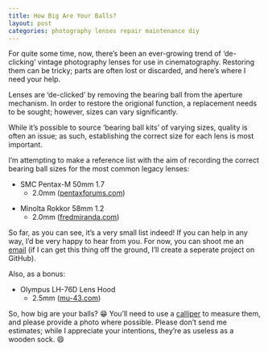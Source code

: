 ```yaml
---
title: How Big Are Your Balls?
layout: post
categories: photography lenses repair maintenance diy
---
```


For quite some time, now, there’s been an ever-growing trend of ‘de-clicking’ vintage photography lenses for use in cinematography. Restoring them can be tricky; parts are often lost or discarded, and here’s where I need your help.

Lenses are ‘de-clicked’ by removing the bearing ball from the aperture mechanism. In order to restore the origional function, a replacement needs to be sought; however, sizes can vary significantly. 

While it’s possible to source ‘bearing ball kits’ of varying sizes, quality is often an issue; as such, establishing the correct size for each lens is most important.

I’m attempting to make a reference list with the aim of recording the correct bearing ball sizes for the most common legacy lenses:

- SMC Pentax-M 50mm 1.7
   - 2.0mm ([pentaxforums.com](https://www.pentaxforums.com/forums/10-pentax-slr-lens-discussion/226394-aperture-ring-ball-bearing-size-availability-m50-1-7-a.html))
 
[]()

- Minolta Rokkor 58mm 1.2
   - 2.0mm ([fredmiranda.com](https://www.fredmiranda.com/forum/topic/749370))

So far, as you can see, it’s a very small list indeed! If you can help in any way, I’d be very happy to hear from you. For now, you can shoot me an [email](https://martbetz.github.io/contact.html) (if I can get this thing off the ground, I’ll create a seperate project on GitHub).

Also, as a bonus:
     
- Olympus LH-76D Lens Hood
   - 2.5mm ([mu-43.com](https://www.mu-43.com/threads/help-with-repairing-a-lh-76-lens-hood-specifically-with-the-size-of-the-ball-bearings.121427/  ))

So, how big are your balls? 😁 You’ll need to use a <a href="https://en.m.wikipedia.org/wiki/Calipers#Vernier_caliper">calliper</a> to measure them, and please provide a photo where possible. Please don’t send me estimates; while I appreciate your intentions, they’re as useless as a wooden sock.&nbsp;😄
